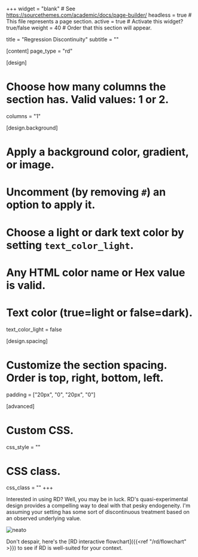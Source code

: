 +++
widget = "blank"  # See https://sourcethemes.com/academic/docs/page-builder/
headless = true  # This file represents a page section.
active = true  # Activate this widget? true/false
weight = 40  # Order that this section will appear.

title = "Regression Discontinuity"
subtitle = ""

[content]
  page_type = "rd"

[design]
  # Choose how many columns the section has. Valid values: 1 or 2.
  columns = "1"

[design.background]
  # Apply a background color, gradient, or image.
  #   Uncomment (by removing `#`) an option to apply it.
  #   Choose a light or dark text color by setting `text_color_light`.
  #   Any HTML color name or Hex value is valid.

  # Text color (true=light or false=dark).
  text_color_light = false

[design.spacing]
  # Customize the section spacing. Order is top, right, bottom, left.
  padding = ["20px", "0", "20px", "0"]

[advanced]
 # Custom CSS. 
 css_style = ""
 
 # CSS class.
 css_class = ""
+++

Interested in using RD? Well, you may be in luck.  RD's quasi-experimental design provides a compelling way to deal with that pesky endogeneity.  I'm assuming your setting has some sort of discontinuous treatment based on an observed underlying value.  

<img src="https://media.giphy.com/media/l0ErNdz1w5vt3YdZm/giphy.gif#center" alt="neato">

Don't despair, here's the [RD interactive flowchart]({{<ref "/rd/flowchart" >}}) to see if RD is well-suited for your context.
